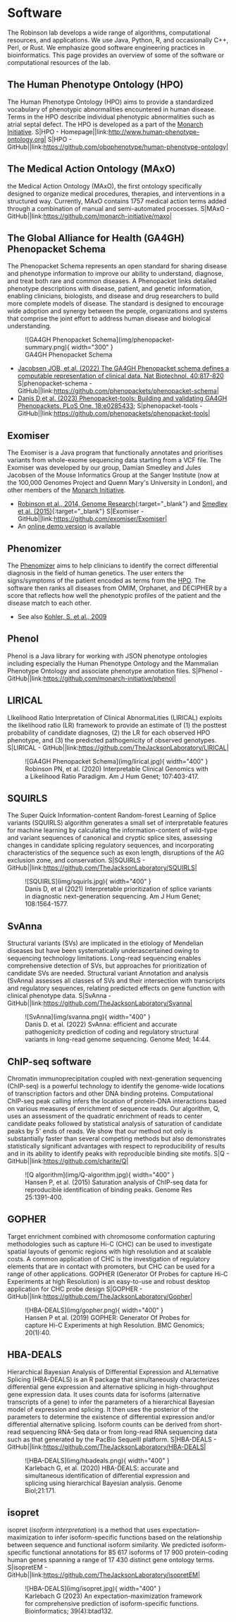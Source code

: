 # Software

The Robinson lab develops a wide range of algorithms, computational resources, and applications. We use Java, Python, R, and occasionally
C++, Perl, or Rust. We emphasize good software engineering practices in bioinformatics. This page provides an overview of some of the
software or computational resources of the lab.

## The Human Phenotype Ontology (HPO)

The Human Phenotype Ontology (HPO) aims to provide a standardized vocabulary of phenotypic abnormalities encountered in human disease.
Terms in the HPO describe individual phenotypic abnormalities such as atrial septal defect.
The HPO is developed as a part of the [Monarch Initiative](http://monarchinitiative.org).
S|HPO - Homepage||link:http://www.human-phenotype-ontology.org|
S|HPO - GitHub||link:https://github.com/obophenotype/human-phenotype-ontology|

## The Medical Action Ontology (MAxO)
the Medical Action Ontology (MAxO), the first ontology specifically designed to organize medical procedures, therapies, and interventions in a structured way. 
Currently, MAxO contains 1757 medical action terms added through a combination of manual and semi-automated processes. 
S|MAxO - GitHub||link:https://github.com/monarch-initiative/maxo|

## The Global Alliance for Health (GA4GH) Phenopacket Schema

The Phenopacket Schema represents an open standard for sharing disease and phenotype information to improve our ability to understand, diagnose, and treat both rare and common diseases. A Phenopacket links detailed phenotype descriptions with disease, patient, and genetic information, enabling clinicians, biologists, and disease and drug researchers to build more complete models of disease. The standard is designed to encourage wide adoption and synergy between the people, organizations and systems that comprise the joint effort to address human disease and biological understanding.

<figure markdown>
![GA4GH Phenopacket Schema](img/phenopacket-summary.png){ width="300" }
<figcaption>GA4GH Phenopacket Schema
</figcaption>
</figure>

* [Jacobsen JOB, et al. (2022) The GA4GH Phenopacket schema defines a computable representation of clinical data. Nat Biotechnol. 40:817-820](https://pubmed.ncbi.nlm.nih.gov/35705716/)
S|phenopacket-schema - GitHub||link:https://github.com/phenopackets/phenopacket-schema|
* [Danis D,et al. (2023) Phenopacket-tools: Building and validating GA4GH Phenopackets. PLoS One. 18:e0285433](https://pubmed.ncbi.nlm.nih.gov/37196000/);
S|phenopacket-tools - GitHub||link:https://github.com/phenopackets/phenopacket-tools|

## Exomiser

The Exomiser is a Java program that functionally annotates and prioritises variants from whole-exome sequencing data starting from a 
VCF file. The Exomiser was developed by our group, Damian Smedley and Jules Jacobsen of the Mouse Informatics Group at the Sanger Institute (now at the 100,000 Genomes Project and Quenn Mary's University in London), and other members of the [Monarch Initiative](http://monarchinitiative.org).

- [Robinson et al., 2014, Genome Research](https://pubmed.ncbi.nlm.nih.gov/24162188/){:target="_blank"} and [Smedley et al. (2015)](http://www.ncbi.nlm.nih.gov/pubmed/26562621){:target="_blank"}
S|Exomiser - GitHub||link:https://github.com/exomiser/Exomiser|
- An [online demo version](https://exomiser.monarchinitiative.org/exomiser/) is available


	

## Phenomizer
The [Phenomizer](http://compbio.charite.de/phenomizer)  aims to help clinicians to identify the correct differential diagnosis 
in the field of human genetics.
The user enters the signs/symptoms of the patient encoded as terms from the 
[HPO](http://www.human-phenotype-ontology.org). 
The software then ranks all diseases from OMIM, Orphanet, and DECIPHER by a score that reflects how well the phenotypic profiles of the patient and the disease match to each other.

- See also [Kohler, S. et al., 2009](http://www.ncbi.nlm.nih.gov/pubmed/19800049)


## Phenol
Phenol is a Java library for working with JSON phenotype ontologies including especially the Human Phenotype Ontology and 
the Mammalian Phenotype Ontology and associate phenotype annotation files.
S|Phenol - GitHub||link:https://github.com/monarch-initiative/phenol|

## LIRICAL
LIkelihood Ratio Interpretation of Clinical AbnormaLities (LIRICAL)   exploits the likelihood ratio (LR) 
framework to provide an estimate of (1) the posttest probability of candidate diagnoses, 
(2) the LR for each observed HPO phenotype, and (3) the predicted pathogenicity of observed genotypes.
S|LIRICAL - GitHub||link:https://github.com/TheJacksonLaboratory/LIRICAL|


<figure markdown>
![GA4GH Phenopacket Schema](img/lirical.jpg){ width="400" }
<figcaption>Robinson PN, et al. (2020) Interpretable Clinical Genomics with a Likelihood Ratio Paradigm. Am J Hum Genet; 107:403-417.
</figcaption>
</figure>

## SQUIRLS
The Super Quick Information-content Random-forest Learning of Splice variants (SQUIRLS) algorithm 
generates a small set of interpretable features for machine learning by calculating the information-content 
of wild-type and variant sequences of canonical and cryptic splice sites, assessing changes in candidate 
splicing regulatory sequences, and incorporating characteristics of the sequence such as exon length, 
disruptions of the AG exclusion zone, and conservation. 
S|SQUIRLS - GitHub||link:https://github.com/TheJacksonLaboratory/SQUIRLS|

<figure markdown>
![SQUIRLS](img/squirls.jpg){ width="400" }
<figcaption>Danis D, et al (2021) Interpretable prioritization of splice variants in diagnostic next-generation sequencing. 
Am J Hum Genet; 108:1564-1577.
</figcaption>
</figure>


## SvAnna
Structural variants (SVs) are implicated in the etiology of Mendelian diseases but have been systematically 
underascertained owing to sequencing technology limitations. Long-read sequencing enables comprehensive 
detection of SVs, but approaches for prioritization of candidate SVs are needed. Structural variant 
Annotation and analysis (SvAnna) assesses all classes of SVs and their intersection with transcripts and regulatory 
sequences, relating predicted effects on gene function with clinical phenotype data. 
S|SvAnna - GitHub||link:https://github.com/TheJacksonLaboratory/Svanna|

<figure markdown>
![SvAnna](img/svanna.png){ width="400" }
<figcaption>Danis D. et al. (2022) SvAnna: efficient and accurate pathogenicity prediction of coding and regulatory structural variants in long-read genome sequencing. 
Genome Med; 14:44. 
</figcaption>
</figure>	



## ChIP-seq software

Chromatin immunoprecipitation coupled with next-generation sequencing (ChIP-seq) is a powerful technology to identify the genome-wide locations of transcription factors and other DNA binding proteins. Computational ChIP-seq peak calling infers the location of protein-DNA interactions based on various measures of enrichment of sequence reads.
Our algorithm, Q,  uses an assessment of the quadratic enrichment of reads to center candidate peaks followed by statistical analysis of saturation of candidate peaks by 5' ends of reads. We show that our method not only is substantially faster than several competing methods but also demonstrates statistically significant advantages with respect to reproducibility of results and in its ability to identify peaks with reproducible binding site motifs.
S|Q - GitHub||link:https://github.com/charite/Q|



<figure markdown>
![Q algorithm](img/Q-algorithm.jpg){ width="400" }
<figcaption>Hansen P, et al. (2015) Saturation
analysis of ChIP-seq data for reproducible identification of binding peaks. Genome Res 25:1391-400.
</figcaption>
</figure>

		
## GOPHER
 Target enrichment combined with chromosome conformation capturing methodologies such as capture Hi-C (CHC) can be used 
 to investigate spatial layouts of genomic regions with high resolution and at scalable costs. A common application of CHC is the investigation of regulatory elements that are in contact with promoters, but CHC can be used for a range of other applications. 
GOPHER (Generator Of Probes for capture Hi-C Experiments at high Resolution) is an easy-to-use and robust desktop application for CHC probe design
S|GOPHER - GitHub||link:https://github.com/TheJacksonLaboratory/Gopher|

<figure markdown>
![HBA-DEALS](img/gopher.png){ width="400" }
<figcaption>Hansen P et al. (2019) GOPHER: Generator Of Probes for capture Hi-C Experiments at high Resolution. BMC Genomics; 20(1):40.</figcaption>
</figure>

## HBA-DEALS
Hierarchical Bayesian Analysis of Differential Expression and ALternative Splicing (HBA-DEALS) is an R package that 
simultaneously characterizes differential gene expression and alternative splicing in high-throughput gene expression data. 
It uses counts data for isoforms (alternative transcripts of a gene) to infer the parameters of a hierarchical 
Bayesian model of expression and splicing. It then uses the posterior of the parameters to determine the existence 
of differential expression and/or differential alternative splicing. Isoform counts can be derived from short-read 
sequencing RNA-Seq data or from long-read RNA sequencing data such as that generated by the PacBio SequelII platform.
S|HBA-DEALS - GitHub||link:https://github.com/TheJacksonLaboratory/HBA-DEALS|

<figure markdown>
![HBA-DEALS](img/hbadeals.png){ width="400" }
<figcaption>Karlebach G, et al. (2020) HBA-DEALS: accurate and simultaneous identification of differential expression and splicing using hierarchical Bayesian analysis. Genome Biol;21:171. 
</figcaption>
</figure>
     
## isopret
isopret (*isoform interpretation*) is a method that uses expectation–maximization to infer isoform-specific 
functions based on the relationship between sequence and functional isoform similarity. 
We predicted isoform-specific functional annotations for 85 617 isoforms of 17 900 protein-coding human genes spanning 
a range of 17 430 distinct gene ontology terms. 
S|isopretEM - GitHub||link:https://github.com/TheJacksonLaboratory/isopretEM|

<figure markdown>
![HBA-DEALS](img/isopret.jpg){ width="400" }
<figcaption>Karlebach G (2023) An expectation-maximization framework for comprehensive prediction of isoform-specific functions. Bioinformatics; 39(4):btad132.</figcaption>
</figure>

